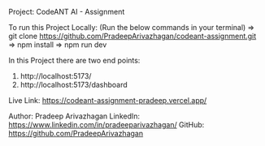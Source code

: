 Project: CodeANT AI - Assignment

To run this Project Locally: (Run the below commands in your terminal)
=> git clone https://github.com/PradeepArivazhagan/codeant-assignment.git
=> npm install
=> npm run dev


In this Project there are two end points:

1. http://localhost:5173/
2. http://localhost:5173/dashboard


Live Link: https://codeant-assignment-pradeep.vercel.app/



Author: Pradeep Arivazhagan
LinkedIn: https://www.linkedin.com/in/pradeeparivazhagan/
GitHub: https://github.com/PradeepArivazhagan
